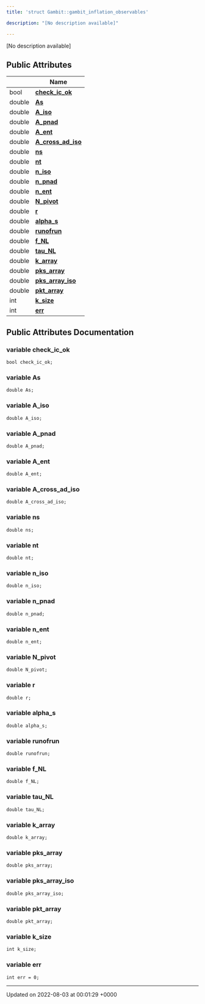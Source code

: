 ```yaml
---
title: 'struct Gambit::gambit_inflation_observables'

description: "[No description available]"

---
```









[No description available]

## Public Attributes

|                | Name           |
| -------------- | -------------- |
| bool | **[check_ic_ok](/documentation/code/main/classes/structgambit_1_1gambit__inflation__observables/#variable-check-ic-ok)**  |
| double | **[As](/documentation/code/main/classes/structgambit_1_1gambit__inflation__observables/#variable-as)**  |
| double | **[A_iso](/documentation/code/main/classes/structgambit_1_1gambit__inflation__observables/#variable-a-iso)**  |
| double | **[A_pnad](/documentation/code/main/classes/structgambit_1_1gambit__inflation__observables/#variable-a-pnad)**  |
| double | **[A_ent](/documentation/code/main/classes/structgambit_1_1gambit__inflation__observables/#variable-a-ent)**  |
| double | **[A_cross_ad_iso](/documentation/code/main/classes/structgambit_1_1gambit__inflation__observables/#variable-a-cross-ad-iso)**  |
| double | **[ns](/documentation/code/main/classes/structgambit_1_1gambit__inflation__observables/#variable-ns)**  |
| double | **[nt](/documentation/code/main/classes/structgambit_1_1gambit__inflation__observables/#variable-nt)**  |
| double | **[n_iso](/documentation/code/main/classes/structgambit_1_1gambit__inflation__observables/#variable-n-iso)**  |
| double | **[n_pnad](/documentation/code/main/classes/structgambit_1_1gambit__inflation__observables/#variable-n-pnad)**  |
| double | **[n_ent](/documentation/code/main/classes/structgambit_1_1gambit__inflation__observables/#variable-n-ent)**  |
| double | **[N_pivot](/documentation/code/main/classes/structgambit_1_1gambit__inflation__observables/#variable-n-pivot)**  |
| double | **[r](/documentation/code/main/classes/structgambit_1_1gambit__inflation__observables/#variable-r)**  |
| double | **[alpha_s](/documentation/code/main/classes/structgambit_1_1gambit__inflation__observables/#variable-alpha-s)**  |
| double | **[runofrun](/documentation/code/main/classes/structgambit_1_1gambit__inflation__observables/#variable-runofrun)**  |
| double | **[f_NL](/documentation/code/main/classes/structgambit_1_1gambit__inflation__observables/#variable-f-nl)**  |
| double | **[tau_NL](/documentation/code/main/classes/structgambit_1_1gambit__inflation__observables/#variable-tau-nl)**  |
| double | **[k_array](/documentation/code/main/classes/structgambit_1_1gambit__inflation__observables/#variable-k-array)**  |
| double | **[pks_array](/documentation/code/main/classes/structgambit_1_1gambit__inflation__observables/#variable-pks-array)**  |
| double | **[pks_array_iso](/documentation/code/main/classes/structgambit_1_1gambit__inflation__observables/#variable-pks-array-iso)**  |
| double | **[pkt_array](/documentation/code/main/classes/structgambit_1_1gambit__inflation__observables/#variable-pkt-array)**  |
| int | **[k_size](/documentation/code/main/classes/structgambit_1_1gambit__inflation__observables/#variable-k-size)**  |
| int | **[err](/documentation/code/main/classes/structgambit_1_1gambit__inflation__observables/#variable-err)**  |

## Public Attributes Documentation

### variable check_ic_ok

```
bool check_ic_ok;
```


### variable As

```
double As;
```


### variable A_iso

```
double A_iso;
```


### variable A_pnad

```
double A_pnad;
```


### variable A_ent

```
double A_ent;
```


### variable A_cross_ad_iso

```
double A_cross_ad_iso;
```


### variable ns

```
double ns;
```


### variable nt

```
double nt;
```


### variable n_iso

```
double n_iso;
```


### variable n_pnad

```
double n_pnad;
```


### variable n_ent

```
double n_ent;
```


### variable N_pivot

```
double N_pivot;
```


### variable r

```
double r;
```


### variable alpha_s

```
double alpha_s;
```


### variable runofrun

```
double runofrun;
```


### variable f_NL

```
double f_NL;
```


### variable tau_NL

```
double tau_NL;
```


### variable k_array

```
double k_array;
```


### variable pks_array

```
double pks_array;
```


### variable pks_array_iso

```
double pks_array_iso;
```


### variable pkt_array

```
double pkt_array;
```


### variable k_size

```
int k_size;
```


### variable err

```
int err = 0;
```


-------------------------------

Updated on 2022-08-03 at 00:01:29 +0000